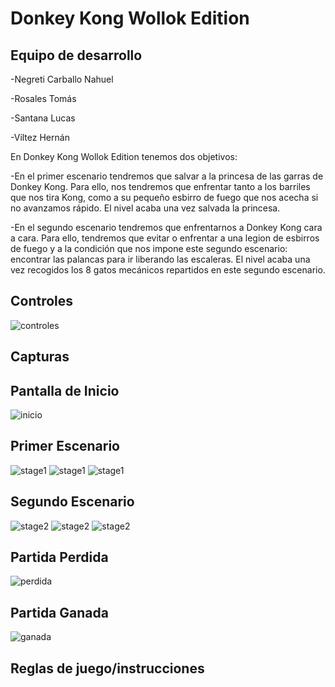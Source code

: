 # Donkey Kong Wollok Edition

## Equipo de desarrollo

-Negreti Carballo Nahuel

-Rosales Tomás

-Santana Lucas

-Viltez Hernán


En Donkey Kong Wollok Edition tenemos dos objetivos:

-En el primer escenario tendremos que salvar a la princesa de las garras de Donkey Kong. Para ello, nos tendremos que enfrentar tanto a los barriles que nos tira Kong, como a su pequeño esbirro de fuego que nos acecha si no avanzamos rápido. El nivel acaba una vez salvada la princesa.

-En el segundo escenario tendremos que enfrentarnos a Donkey Kong cara a cara. Para ello, tendremos que evitar o enfrentar a una legion de esbirros de fuego y a la condición que nos impone este segundo escenario: encontrar las palancas para ir liberando las escaleras. El nivel acaba una vez recogidos los 8 gatos mecánicos repartidos en este segundo escenario.

## Controles
![controles](screenshots/controles-0.png)

## Capturas

## Pantalla de Inicio
![inicio](screenshots/pantallaInicio-0.png)
## Primer Escenario
![stage1](screenshots/inicioStage1.png)
![stage1](screenshots/stage11.png)
![stage1](screenshots/stage12.png)
## Segundo Escenario
![stage2](screenshots/inicioStage2.png)
![stage2](screenshots/stage21.png)
![stage2](screenshots/stage22.png)
## Partida Perdida
![perdida](screenshots/gameOver-0.png)
## Partida Ganada
![ganada](screenshots/youWin.png)
## Reglas de juego/instrucciones




